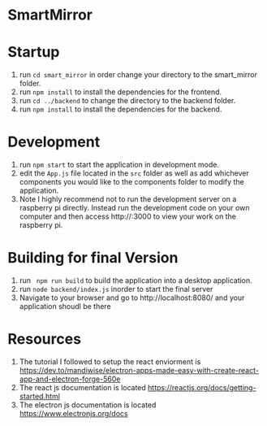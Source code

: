 # SmartMirror

# Startup 
1. run ```cd smart_mirror``` in order change your directory to the smart_mirror folder.
2. run ```npm install``` to install the dependencies for the frontend.
3. run `cd ../backend` to change the directory to the backend folder.
4. run ```npm install``` to install the dependencies for the backend. 

# Development
1. run ```npm start``` to start the application in development mode.
2. edit the ```App.js``` file located in the ```src``` folder as well as add whichever components you would like to the components folder to modify the application.
3. Note I highly recommend not to run the development server on a raspberry pi directly. Instead run the development code on your own computer and then access http://<your compuer ip address>:3000 to view your work on the raspberry pi.  

# Building for final Version
1. run ``` npm run build``` to build the application into a desktop application.
2. run `node backend/index.js` inorder to start the final server
3. Navigate to your browser and go to http://localhost:8080/ and your application shoudl be there

# Resources
1. The tutorial I followed to setup the react enviorment is https://dev.to/mandiwise/electron-apps-made-easy-with-create-react-app-and-electron-forge-560e
2. The react js documentation is located https://reactjs.org/docs/getting-started.html
3. The electron js documentation is located https://www.electronjs.org/docs
